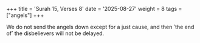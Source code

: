 +++
title = 'Surah 15, Verses 8'
date = '2025-08-27'
weight = 8
tags = ["angels"]
+++

We do not send the angels down except for a just cause, and then ˹the end of˺ the disbelievers will not be delayed.